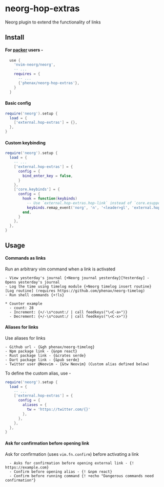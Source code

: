 # neorg-hop-extras
Neorg plugin to extend the functionality of links


## Install

#### For [packer](https://github.com/wbthomason/packer.nvim) users -
```lua
  use {
    'nvim-neorg/neorg',
    -- ...
    requires = {
      -- ...
      {'phenax/neorg-hop-extras'},
    }
  }
```


#### Basic config
```lua
require('neorg').setup {
  load = {
    ['external.hop-extras'] = {},
  },
}
```

#### Custom keybinding
```lua
require('neorg').setup {
  load = {
    -- ...
    ['external.hop-extras'] = {
      config = {
        bind_enter_key = false,
      }
    },
    ['core.keybinds'] = {
      config = {
        hook = function(keybinds)
          -- Use `external.hop-extras.hop-link` instead of `core.esupports.hop.hop-link`
          keybinds.remap_event('norg', 'n', '<leader>gl', 'external.hop-extras.hop-link')
        end,
      }
    },
  },
}
```


## Usage

#### Commands as links
Run an arbitrary vim command when a link is activated

```neorg
- View yesterday's journal {+Neorg journal yesterday}[Yesterday] - Opens yesterday's journal
- Log the time using timelog module {+Neorg timelog insert routine}[Log routine] (requires https://github.com/phenax/neorg-timelog)
- Run shell commands {+!ls}

* Counter example
  - count: 28
  - Increment: {+/-\s*count:/ | call feedkeys("\<C-a>")}
  - Decrement: {+/-\s*count:/ | call feedkeys("\<C-x>")}
```

#### Aliases for links
Use aliases for links

```neorg
- Github url - {&gh phenax/neorg-timelog}
- Npm package link - {&npm react}
- Rust package link - {&crates serde}
- Dart package link - {&pub serde}
- Twitter user @Neovim - {&tw Neovim} (Custom alias defined below)
```

To define the custom alias, use -
```lua
require('neorg').setup {
  load = {
    -- ...
    ['external.hop-extras'] = {
      config = {
        aliases = {
          tw = 'https://twitter.com/{}'
        },
      },
    },
  },
}
```

#### Ask for confirmation before opening link
Ask for confirmation (uses `vim.fn.confirm`) before activating a link

```neorg
  - Asks for confirmation before opening external link - {! https://example.com}
  - Confirm before opening alias - {! &npm react}
  - Confirm before running command {! +echo "Dangerous commands need confirmation"}
```

